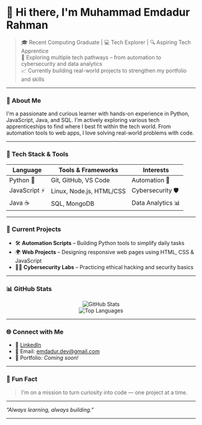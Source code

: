 # 👋 Hi there, I'm **Muhammad Emdadur Rahman**

> 🎓 Recent Computing Graduate | 💻 Tech Explorer | 🔍 Aspiring Tech Apprentice  
> 🚀 Exploring multiple tech pathways – from automation to cybersecurity and data analytics  
> 📈 Currently building real-world projects to strengthen my portfolio and skills

---

### 💼 About Me
I'm a passionate and curious learner with hands-on experience in Python, JavaScript, Java, and SQL. I'm actively exploring various tech apprenticeships to find where I best fit within the tech world. From automation tools to web apps, I love solving real-world problems with code.

---

### 🧠 Tech Stack & Tools

| Language | Tools & Frameworks | Interests |
|----------|---------------------|-----------|
| Python 🐍 | Git, GitHub, VS Code | Automation 🤖 |
| JavaScript ⚡ | Linux, Node.js, HTML/CSS | Cybersecurity 🛡️ |
| Java ☕ | SQL, MongoDB | Data Analytics 📊 |

---

### 🚧 Current Projects
- 🛠️ **Automation Scripts** – Building Python tools to simplify daily tasks
- 🌍 **Web Projects** – Designing responsive web pages using HTML, CSS & JavaScript
- 🕵️‍♂️ **Cybersecurity Labs** – Practicing ethical hacking and security basics

---

### 📊 GitHub Stats
<p align="center">
  <img src="https://github-readme-stats.vercel.app/api?username=emdadurrahman&show_icons=true&theme=tokyonight" alt="GitHub Stats"/>
  <br>
  <img src="https://github-readme-stats.vercel.app/api/top-langs/?username=emdadurrahman&layout=compact&theme=tokyonight" alt="Top Languages"/>
</p>

---

### 🌐 Connect with Me
- 💼 [LinkedIn](https://www.linkedin.com/in/emdadurrahman)
- 📧 Email: emdadur.dev@gmail.com
- 🌟 Portfolio: *Coming soon!*

---

### 🧭 Fun Fact
> I'm on a mission to turn curiosity into code — one project at a time.

---

*“Always learning, always building.”*

---
